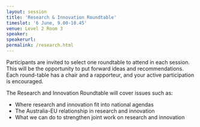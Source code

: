 ```yaml
---
layout: session
title: 'Research & Innovation Roundtable'
timeslot: '6 June, 9.00-10.45'
venue: Level 2 Room 3
speaker:
speakerurl:
permalink: /research.html
---
```



Participants are invited to select one roundtable to attend in each session. This will be the opportunity to put forward ideas and recommendations. Each round-table has a chair and a rapporteur, and your active participation is encouraged.

The Research and Innovation Roundtable will cover issues such as:

* Where research and innovation fit into national agendas
* The Australia-EU relationship in research and innovation
* What we can do to strengthen joint work on research and innovation